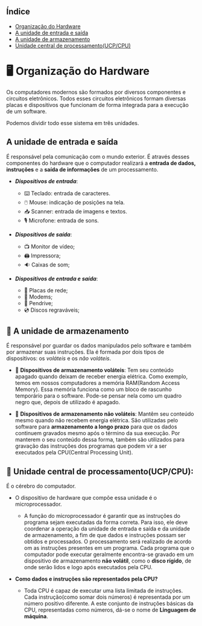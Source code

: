 ## Índice
- [Organização do Hardware](#organizacao-hardware)
- [A unidade de entrada e saída](#entrada-e-saida)
- [A unidade de armazenamento](#unidade-armazenamento)
- [Unidade central de processamento(UCP/CPU)](#unidade-central)

<a id = "organizacao-hardware"></a>
# 🖥️ Organização do Hardware

Os computadores modernos são formados por diversos componentes e circuitos eletrônicos. Todos esses circuitos eletrônicos formam diversas placas e dispositivos que funcionam de forma integrada para a execução de um software.

Podemos dividir todo esse sistema em três unidades.

<a id= "entrada-e-saida"></a>
## A unidade de entrada e saída

É responsável pela comunicação com o mundo exterior. É através desses componentes do hardware que o computador realizará a **entrada de dados, instruções** e a **saída de informações** de um processamento.

- ***Dispositivos de entrada***:
    - ⌨️ Teclado: entrada de caracteres.
    - 🖱️ Mouse: indicação de posições na tela.
    - :inbox_tray: Scanner: entrada de imagens e textos.
    - 🎙️ Microfone: entrada de sons.

- ***Dispositivos de saída***:
    - :tv: Monitor de vídeo;
    - 🖨️ Impressora;
    - :sound: Caixas de som;
    
- ***Dispositivos de entrada e saída***:
    - :arrows_counterclockwise: Placas de rede;
    - 📳 Modems;
    - :flower_playing_cards: Pendrive;
    - 💿 Discos regraváveis;
<a id = "unidade-armazenamento"></a>
## :minidisc: A unidade de armazenamento  
É responsável por guardar os dados manipulados pelo software e também por armazenar suas instruções.
Ela é formada por dois tipos de dispositivos: os *voláteis* e os *não voláteis*.

- :electric_plug: **Dispositivos de armazenamento voláteis**:
Tem seu conteúdo apagado quando deixam de receber energia elétrica. Como exemplo, temos em nossos computadores a memória RAM(Random Access Memory). 
Essa memória funciona como um bloco de rascunho temporário para o software.
Pode-se pensar nela como um quadro negro que, depois de utilizado é apagado.

- :floppy_disk: **Dispositivos de armazenamento não voláteis**:
Mantêm seu conteúdo mesmo quando não recebem energia elétrica.
São utilizadas pelo software para **armazenamento a longo prazo** para que os dados continuem gravados mesmo após o término da sua execução.
Por manterem o seu conteúdo dessa forma, também são utilizados para gravação das instruções dos programas que podem vir a ser executados pela CPU(Central Processing Unit).

<a id = "unidade-central"></a>
## :1234: **Unidade central de processamento(UCP/CPU)**:
É o cérebro do computador.

- O dispositivo de hardware que compõe essa unidade é o microprocessador.
    - A função do microprocessador é garantir que as instruções do programa sejam executadas da forma correta. Para isso, ele deve coordenar a operação da unidade de entrada e saída e da unidade de armazenamento, a fim de que dados e instruções possam ser obtidos e processados.
O processamento será realizado de acordo om as instruções presentes em um programa. Cada programa que o computador pode executar geralmente encontra-se gravado em um dispositivo de armazenamento **não volátil**, como o **disco rígido**, de onde serão lidos e logo após executados pela CPU.

- **Como dados e instruções são representados pela CPU?**
    - Toda CPU é capaz de executar uma lista limitada de instruções. Cada instrução(como somar dois números) é representada por um número positivo diferente.
        A este conjunto de instruções básicas da CPU, representadas como números, dá-se o nome de **Linguagem de máquina**.


    
    
